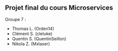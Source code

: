 ## Projet final du cours Microservices

Groupe 7 :
- Thomas L. (Orden14)
- Clément S. (cleluke)
- Quentin S. (QuentinSeillon)
- Nikola Z. (Mxlaser)
